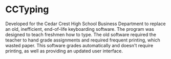 # CCTyping
Developed for the Cedar Crest High School Business Department to replace an old, inefficient, end-of-life keyboarding software. The program was designed to teach freshmen how to type. The old software required the teacher to hand grade assignments and required frequent printing, which wasted paper. This software grades automatically and doesn't require printing, as well as providing an updated user interface. 

